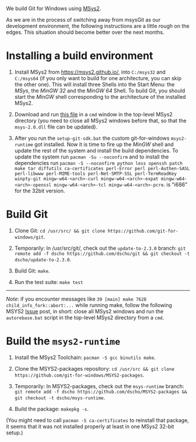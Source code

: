 We build Git for Windows using [MSys2](https://msys2.github.io/).

As we are in the process of switching away from msysGit as our development environment, the following instructions are a little rough on the edges. This situation should become better over the next months.

# Installing a build environment

1. Install MSys2 from https://msys2.github.io/, into `C:/msys32` and `C:/msys64` (if you only want to build for one architecture, you can skip the other one). This will install three Shells into the Start Menu: the *MSys*, the *MinGW 32* and the *MinGW 64* Shell. To build Git, you should start the *MinGW* shell corresponding to the architecture of the installed MSys2.

2. Download and run [this file](https://raw.githubusercontent.com/git-for-windows/build-extra/master/setup-git-sdk.bat) in a `cmd` window in the top-level MSys2 directory (you need to close all MSys2 windows before that, so that the `msys-2.0.dll` file can be updated).

3. After you run the `setup-git-sdk.bat` the custom git-for-windows `msys2-runtime` got installed. Now it is time to fire up the *MinGW* shell and update the rest of the system and install the build dependencies. To update the system run `pacman -Su --noconfirm` and to install the dependencies run `pacman -S --noconfirm python less openssh patch make tar diffutils ca-certificates perl-Error perl perl-Authen-SASL perl-libwww perl-MIME-tools perl-Net-SMTP-SSL perl-TermReadKey winpty-git mingw-w64-<arch>-curl mingw-w64-<arch>-expat mingw-w64-<arch>-openssl mingw-w64-<arch>-tcl mingw-w64-<arch>-pcre`. <arch> is "i686" for the 32bit version.

# Build Git

1. Clone Git: `cd /usr/src/ && git clone https://github.com/git-for-windows/git`.

2. Temporarily: In /usr/src/git/, check out the `update-to-2.3.0` branch: `git remote add -f dscho https://github.com/dscho/git && git checkout -t dscho/update-to-2.3.0`.

3. Build Git: `make`.

4. Run the test suite: `make test`

***

_Note_: if you encounter messages like `39 [main] make 7628 child_info_fork::abort:...` while running make, follow the following MSYS2 [Issue](http://sourceforge.net/p/msys2/tickets/74/) post, in short: close all MSys2 windows and run the `autorebase.bat` script in the top-level MSys2 directory from a `cmd`.

# Build the `msys2-⁠runtime`

1. Install the MSys2 Toolchain: `pacman -⁠S gcc binutils make`.

2. Clone the MSYS2-packages repository: `cd /usr/src && git clone https://github.com/git-for-windows/MSYS2-packages`.

3. Temporarily: In MSYS2-packages, check out the `msys-runtime` branch: `git remote add -f dscho https://github.com/dscho/MSYS2-packages && git checkout -t dscho/msys-runtime`.

4. Build the package: `makepkg -⁠s`.

(You might need to call `pacman -S ca-certificates` to reinstall that package, it seems that it was not installed properly at least in one MSys2 32-bit setup.)